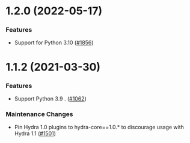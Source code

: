 1.2.0 (2022-05-17)
======================

### Features

- Support for Python 3.10 ([#1856](https://github.com/facebookresearch/hydra/issues/1856))


1.1.2 (2021-03-30)
==================

### Features

- Support Python 3.9 . ([#1062](https://github.com/facebookresearch/hydra/issues/1062))

### Maintenance Changes

- Pin Hydra 1.0 plugins to hydra-core==1.0.* to discourage usage with Hydra 1.1 ([#1501](https://github.com/facebookresearch/hydra/issues/1501))
